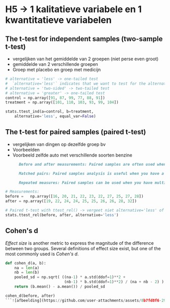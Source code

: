# H5 -> 1 kalitatieve variabele en 1 kwantitatieve variabelen

## The t-test for independent samples (two-sample t-test)

- vergelijken van het gemiddelde van 2 groepen (niet perse even groot)
- gemiddelde van 2 verschillende groepen
- Groep met placebo en groep met medicijn

```py
# alternative = 'less' -> one-tailed test
#  `alternative='less'` indicates that we want to test for the alternative hypothesis that the mean of the control group is less than the mean of the treatment group.
# alternative = 'two-sided' -> two-tailed test
# alternative = 'greater' -> one-tailed test
control = np.array([91, 87, 99, 77, 88, 91])
treatment = np.array([101, 110, 103, 93, 99, 104])

stats.ttest_ind(a=control, b=treatment,
    alternative='less', equal_var=False)
```

## The t-test for paired samples (paired t-test)

- vergelijken van dingen op dezelfde groep bv
- Voorbeelden
- Voorbeeld zelfde auto met verschillende soorten benzine

```md
      Before and after measurements: Paired samples are often used when you want to compare the measurements of the same variable before and after a treatment or intervention. For example, you might measure the blood pressure of individuals before and after they undergo a specific treatment to see if there is a significant change.

      Matched pairs: Paired samples analysis is useful when you have a natural pairing or matching between the observations in the two data sets. For instance, in a study comparing the effectiveness of two different drugs, you might pair each participant with another participant who has similar characteristics, such as age, gender, or disease severity. Then, you would measure the outcomes for each pair under the different drug conditions.

      Repeated measures: Paired samples can be used when you have multiple measurements taken on the same subject over time or under different conditions. This could include measuring variables like reaction time, performance scores, or pain levels before and after different treatments within the same individuals.
```

```py
# Measurements:
before =   np.array([16, 20, 21, 22, 23, 22, 27, 25, 27, 28])
after = np.array([19, 22, 24, 24, 25, 25, 26, 26, 28, 32])

# Paired t-test with ttest_rel() -> vergeet niet alternative='less' of 'greater' of 'two-sided'
stats.ttest_rel(before, after, alternative='less')
```

## Cohen's d

_Effect size_ is another metric to express the magnitude of the difference between two groups. Several definitions of effect size exist, but one of the most commonly used is _Cohen's $d$_.

```py
def cohen_d(a, b):
    na = len(a)
    nb = len(b)
    pooled_sd = np.sqrt( ((na-1) * a.std(ddof=1)**2 +
                          (nb-1) * b.std(ddof=1)**2) / (na + nb - 2) )
    return (b.mean() - a.mean()) / pooled_sd

cohen_d(before, after)
```![afbeelding](https://github.com/user-attachments/assets/8b7fd8f6-295b-4873-9096-4f0325af9391)

